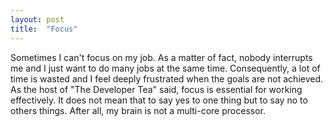 ```yaml
---
layout: post
title:  "Focus"
---
```


Sometimes I can't focus on my job. As a matter of fact, nobody interrupts me and I just want to do many jobs at the same time. Consequently, a lot of time is wasted and I feel deeply frustrated  when the goals are not achieved.  As the host of "The Developer Tea" said, focus is essential for working effectively. It does not mean that to say yes to one thing but to say no to others things.  After all, my brain is not a multi-core processor.


